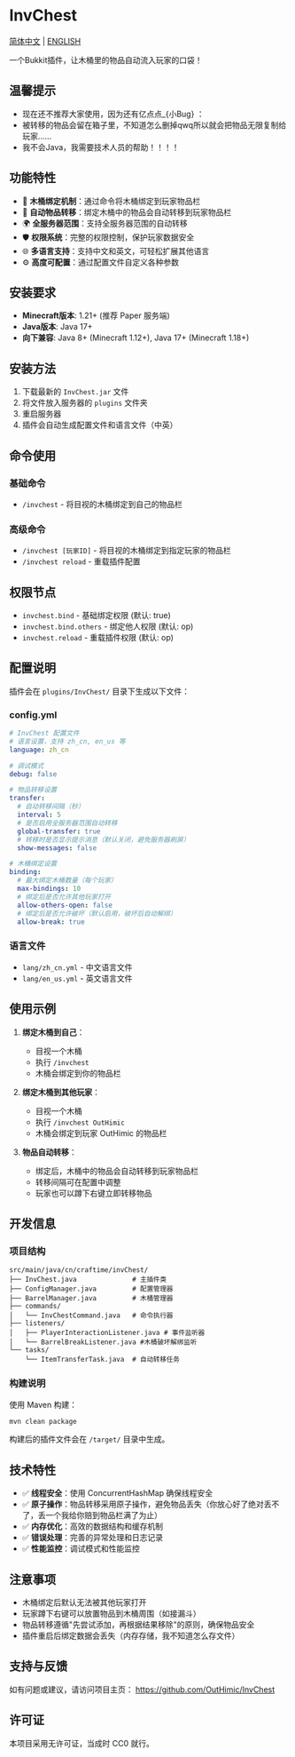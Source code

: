 # InvChest

[简体中文](https://github.com/OutHimic/InvChest/blob/main/README.md)  |  [ENGLISH](https://github.com/OutHimic/InvChest/blob/main/README_EN.md)

一个Bukkit插件，让木桶里的物品自动流入玩家的口袋！

## 温馨提示

- 现在还不推荐大家使用，因为还有亿点点_{小Bug} ：
- 被转移的物品会留在箱子里，不知道怎么删掉qwq所以就会把物品无限复制给玩家……
- 我不会Java，我需要技术人员的帮助！！！！

## 功能特性

- 🔗 **木桶绑定机制**：通过命令将木桶绑定到玩家物品栏
- 🔄 **自动物品转移**：绑定木桶中的物品会自动转移到玩家物品栏
- 🌍 **全服务器范围**：支持全服务器范围的自动转移
- 🛡️ **权限系统**：完整的权限控制，保护玩家数据安全
- 🌐 **多语言支持**：支持中文和英文，可轻松扩展其他语言
- ⚙️ **高度可配置**：通过配置文件自定义各种参数

## 安装要求

- **Minecraft版本**: 1.21+ (推荐 Paper 服务端)
- **Java版本**: Java 17+
- **向下兼容**: Java 8+ (Minecraft 1.12+), Java 17+ (Minecraft 1.18+)

## 安装方法

1. 下载最新的 `InvChest.jar` 文件
2. 将文件放入服务器的 `plugins` 文件夹
3. 重启服务器
4. 插件会自动生成配置文件和语言文件（中英）

## 命令使用

### 基础命令
- `/invchest` - 将目视的木桶绑定到自己的物品栏

### 高级命令  
- `/invchest [玩家ID]` - 将目视的木桶绑定到指定玩家的物品栏
- `/invchest reload` - 重载插件配置

## 权限节点

- `invchest.bind` - 基础绑定权限 (默认: true)
- `invchest.bind.others` - 绑定他人权限 (默认: op)
- `invchest.reload` - 重载插件权限 (默认: op)

## 配置说明

插件会在 `plugins/InvChest/` 目录下生成以下文件：

### config.yml
```yaml
# InvChest 配置文件
# 语言设置，支持 zh_cn, en_us 等
language: zh_cn

# 调试模式
debug: false

# 物品转移设置
transfer:
  # 自动转移间隔（秒）
  interval: 5
  # 是否启用全服务器范围自动转移
  global-transfer: true
  # 转移时是否显示提示消息（默认关闭，避免服务器刷屏）
  show-messages: false

# 木桶绑定设置
binding:
  # 最大绑定木桶数量（每个玩家）
  max-bindings: 10
  # 绑定后是否允许其他玩家打开
  allow-others-open: false
  # 绑定后是否允许破坏（默认启用，破坏后自动解绑）
  allow-break: true
```

### 语言文件
- `lang/zh_cn.yml` - 中文语言文件
- `lang/en_us.yml` - 英文语言文件

## 使用示例

1. **绑定木桶到自己**：
   - 目视一个木桶
   - 执行 `/invchest`
   - 木桶会绑定到你的物品栏

2. **绑定木桶到其他玩家**：
   - 目视一个木桶
   - 执行 `/invchest OutHimic`
   - 木桶会绑定到玩家 OutHimic 的物品栏

3. **物品自动转移**：
   - 绑定后，木桶中的物品会自动转移到玩家物品栏
   - 转移间隔可在配置中调整
   - 玩家也可以蹲下右键立即转移物品

## 开发信息

### 项目结构
```
src/main/java/cn/craftime/invChest/
├── InvChest.java              # 主插件类
├── ConfigManager.java         # 配置管理器
├── BarrelManager.java         # 木桶管理器
├── commands/
│   └── InvChestCommand.java   # 命令执行器
├── listeners/
│   ├── PlayerInteractionListener.java # 事件监听器
│   └── BarrelBreakListener.java #木桶破坏解绑监听
└── tasks/
    └── ItemTransferTask.java  # 自动转移任务
```

### 构建说明
使用 Maven 构建：
```bash
mvn clean package
```

构建后的插件文件会在 `/target/` 目录中生成。

## 技术特性

- ✅ **线程安全**：使用 ConcurrentHashMap 确保线程安全
- ✅ **原子操作**：物品转移采用原子操作，避免物品丢失（你放心好了绝对丢不了，丢一个我给你赔到物品栏满了为止）
- ✅ **内存优化**：高效的数据结构和缓存机制
- ✅ **错误处理**：完善的异常处理和日志记录
- ✅ **性能监控**：调试模式和性能监控

## 注意事项

- 木桶绑定后默认无法被其他玩家打开
- 玩家蹲下右键可以放置物品到木桶周围（如接漏斗）
- 物品转移遵循"先尝试添加，再根据结果移除"的原则，确保物品安全
- 插件重启后绑定数据会丢失（内存存储，我不知道怎么存文件）

## 支持与反馈

如有问题或建议，请访问项目主页：
https://github.com/OutHimic/InvChest

## 许可证

本项目采用无许可证，当成时 CC0 就行。
